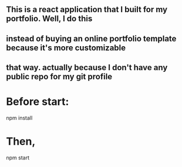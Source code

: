 ## This is a react application that I built for my portfolio. Well, I do this
## instead of buying an online portfolio template because it's more customizable
## that way. **actually because I don't have any public repo for my git profile**

# Before start:
npm install

# Then,
npm start